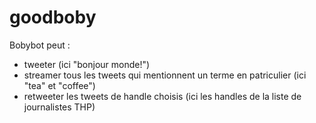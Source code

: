 # goodboby
Bobybot peut :
- tweeter (ici "bonjour monde!")
- streamer tous les tweets qui mentionnent un terme en patriculier (ici "tea" et "coffee")
- retweeter les tweets de handle choisis (ici les handles de la liste de journalistes THP)

